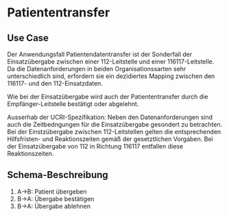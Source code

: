 # Patiententransfer
## Use Case

Der Anwendungsfall Patientendatentransfer ist der Sonderfall der Einsatzübergabe zwischen einer 112-Leitstelle und einer 116117-Leitstelle. Da die Datenanforderungen in beiden Organisationssarten sehr unterschiedlich sind, erfordern sie ein dezidiertes Mapping zwischen den 116117- und den 112-Einsatzdaten.

Wie bei der Einsatzübergabe wird auch der Patiententransfer durch die Empfänger-Leitstelle bestätigt oder abgelehnt.

Ausserhab der UCRI-Spezifikation: Neben den Datenanforderungen sind auch die Zeitbedngungen für die Einsatzübergabe gesondert zu betrachten. Bei der Einstzübergabe zwischen 112-Leitstellen gelten die entsprechenden Hilfsfristen- und Reaktionszeiten gemäß der gesetztlichen Vorgaben. Bei der  Einsatzübergabe von 112 in Richtung 116117 entfallen diese Reaktionszeiten.

## Schema-Beschreibung

1. A->B: Patient übergeben
2. B->A: Übergabe bestätigen
3. B->A: Übergabe ablehnen
